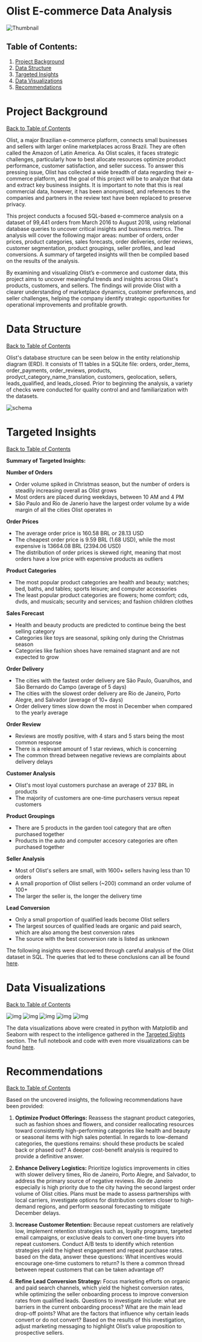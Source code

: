 # Olist E-commerce Data Analysis

![Thumbnail](presentation/olist_thumbnail.jpeg)

## Table of Contents:
1. [Project Background](#project-background)
2. [Data Structure](#data-structure)
3. [Targeted Insights](#targeted-insights)
4. [Data Visualizations](#data-visualizations)
5. [Recommendations](#recommendations)

# Project Background
[Back to Table of Contents](#table-of-contents)

Olist, a major Brazilian e-commerce platform, connects small businesses and sellers with larger online marketplaces across Brazil. They are often called the Amazon of Latin America. As Olist scales, it faces strategic challenges, particularly how to best allocate resources optimize product performance, customer satisfaction, and seller success.
To answer this pressing issue, Olist has collected a wide breadth of data regarding their e-commerce platform, and the goal of this project will be to analyze that data and extract key business insights. It is important to note that this is real commercial data, however, it has been anonymised, and references to the companies and partners in the review text have been replaced to preserve privacy.

This project conducts a focused SQL-based e-commerce analysis on a dataset of 99,441 orders from March 2016 to August 2018, using relational database queries to uncover critical insights and business metrics. The analysis will cover the following major areas: number of orders, order prices, product categories, sales forecasts, order deliveries, order reviews, customer segmentation, product groupings, seller profiles, and lead conversions. A summary of targeted insights will then be compiled based on the results of the analysis.

By examining and visualizing Olist’s e-commerce and customer data, this project aims to uncover meaningful trends and insights across Olist's products, customers, and sellers. The findings will provide Olist with a clearer understanding of marketplace dynamics, customer preferences, and seller challenges, helping the company identify strategic opportunities for operational improvements and profitable growth.

# Data Structure
[Back to Table of Contents](#table-of-contents)

Olist's database structure can be seen below in the entity relationship diagram (ERD). It consists of 11 tables in a SQLite file: orders, order_items, order_payments, order_reviews, products, prodyct_category_name_translation, customers, geolocation, sellers, leads_qualified, and leads_closed. Prior to beginning the analysis, a variety of checks were conducted for quality control and and familiarization with the datasets.

![schema](presentation/olist_schema.png)

# Targeted Insights
[Back to Table of Contents](#table-of-contents)

**Summary of Targeted Insights:**

**Number of Orders**
- Order volume spiked in Christmas season, but the number of orders is steadily increasing overall as Olist grows
- Most orders are placed during weekdays, between 10 AM and 4 PM
- São Paulo and Rio de Janerio have the largest order volume by a wide margin of all the cities Olist operates in

**Order Prices**
- The average order price is 160.58 BRL or 28.13 USD
- The cheapest order price is 9.59 BRL (1.68 USD), while the most expensive is 13664.08 BRL (2394.06 USD)
- The distribution of order prices is skewed right, meaning that most orders have a low price with expensive products as outliers

**Product Categories**
- The most popular product categories are health and beauty; watches; bed, baths, and tables; sports leisure; and computer accessories
- The least popular product categories are flowers; home comfort; cds, dvds, and musicals; security and services; and fashion children clothes

**Sales Forecast**
- Health and beauty products are predicted to continue being the best selling category
- Categories like toys are seasonal, spiking only during the Christmas season
- Categories like fashion shoes have remained stagnant and are not expected to grow

**Order Delivery**
- The cities with the fastest order delivery are São Paulo, Guarulhos, and São Bernardo do Campo (average of 5 days)
- The cities with the slowest order delivery are Rio de Janeiro, Porto Alegre, and Salvador (average of 10+ days)
- Order delivery times slow down the most in December when compared to the yearly average

**Order Review**
- Reviews are mostly positive, with 4 stars and 5 stars being the most common response
- There is a relevant amount of 1 star reviews, which is concerning
- The common thread between negative reviews are complaints about delivery delays

**Customer Analysis**
- Olist's most loyal customers purchase an average of 237 BRL in products
- The majority of customers are one-time purchasers versus repeat customers 

**Product Groupings**
- There are 5 products in the garden tool category that are often purchased together
- Products in the auto and computer accesory categories are often purchased together

**Seller Analysis**
- Most of Olist's sellers are small, with 1600+ sellers having less than 10 orders
- A small proportion of Olist sellers (~200) command an order volume of 100+
- The larger the seller is, the longer the delivery time

**Lead Conversion**
- Only a small proportion of qualified leads become Olist sellers
- The largest sources of qualified leads are organic and paid search, which are also among the best conversion rates
- The source with the best conversion rate is listed as unknown

The following insights were discovered through careful analysis of the Olist dataset in SQL. The queries that led to these conclusions can all be found [here](sql).

# Data Visualizations
[Back to Table of Contents](#table-of-contents)

![img](presentation/p_olist_sales.png)
![img](presentation/p_olist_treemap.png)
![img](presentation/p_olist_city_delivery.png)
![img](presentation/p_olist_heatmap.png)
![img](presentation/p_olist_leads.png)

The data visualizations above were created in python with Matplotlib and Seaborn with respect to the intelligence gathered in the [Targeted Sights](targeted-insights) section. The full notebook and code with even more visualizations can be found [here](python/olist_eda.ipynb).

# Recommendations
[Back to Table of Contents](#table-of-contents)

Based on the uncovered insights, the following recommendations have been provided:

1. **Optimize Product Offerings:** Reassess the stagnant product categories, such as fashion shoes and flowers, and consider reallocating resources toward consistently high-performing categories like health and beauty or seasonal items with high sales potential. In regards to low-demand categories, the questions remains: should these products be scaled back or phased out? A deeper cost-benefit analysis is required to provide a definitive answer.

2. **Enhance Delivery Logistics:** Prioritize logistics improvements in cities with slower delivery times, Rio de Janeiro, Porto Alegre, and Salvador, to address the primary source of negative reviews. Rio de Janeiro especially is high priority due to the city having the second largest order volume of Olist cities. Plans must be made to assess partnerships with local carriers, investigate options for distribution centers closer to high-demand regions, and perform seasonal forecasting to mitigate December delays.

3. **Increase Customer Retention:** Because repeat customers are relatively low, implement retention strategies such as, loyalty programs, targeted email campaigns, or exclusive deals to convert one-time buyers into repeat customers. Conduct A/B tests to identify which retention strategies yield the highest engagement and repeat purchase rates. based on the data, answer these questions: What incentives would encourage one-time customers to return? Is there a common thread between repeat customers that can be taken advantage of?

4. **Refine Lead Conversion Strategy:** Focus marketing efforts on organic and paid search channels, which yield the highest conversion rates, while optimizing the seller onboarding process to improve conversion rates from qualified leads. Questions to investigate include: what are barriers in the current onboarding process? What are the main lead drop-off points? What are the factors that influence why certain leads convert or do not convert? Based on the results of this investigation, adjust marketing messaging to highlight Olist’s value proposition to prospective sellers.
